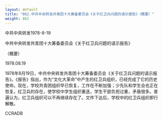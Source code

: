 ```yaml
---
layout: default
title: "862.中共中央转发共青团十大筹备委员会《关于红卫兵问题的请示报告》（概要）"
weight: 862
---
```


中共中央转发1978-8-19

中共中央转发共青团十大筹备委员会《关于红卫兵问题的请示报告》

（概要）

1978.08.19

1978年8月19日，中共中央转发共青团十大筹备委员会《关于红卫兵问题的请示报告》。《报告》指出，作为“文化大革命”中产生的红卫兵组织，已经完成了它的历史使命。现在，学校共青团组织早已恢复，工作在不断加强；少先队和学生会也正在恢复。红卫兵的存在，使学校中学生组织重迭，学生干部负担过重，矛盾很多。普遍认为，红卫兵组织可以不再继续存在了。文件下达后，学校中的红卫兵组织即行解散。

CCRADB


